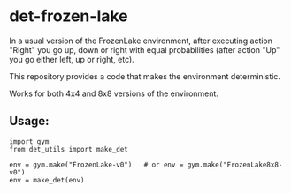 # det-frozen-lake

In a usual version of the FrozenLake environment, after executing action "Right" you go up, down or right with equal probabilities (after action "Up" you go either left, up or right, etc).

This repository provides a code that makes the environment deterministic.

Works for both 4x4 and 8x8 versions of the environment.

## Usage:
```
import gym
from det_utils import make_det

env = gym.make("FrozenLake-v0")   # or env = gym.make("FrozenLake8x8-v0")
env = make_det(env)
```
